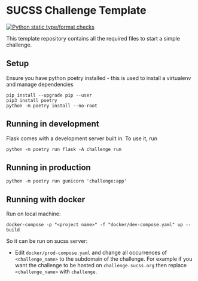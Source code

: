 # SUCSS Challenge Template
[![Python static type/format checks](https://github.com/sotoncyber/challenge_template/actions/workflows/checks.yaml/badge.svg)](https://github.com/sotoncyber/challenge_template/actions/workflows/checks.yaml)

This template repository contains all the required files to start a simple challenge.

## Setup

Ensure you have python poetry installed - this is used to install a virtualenv and manage dependencies

```
pip install --upgrade pip --user
pip3 install poetry
python -m poetry install --no-root
```

## Running in development

Flask comes with a development server built in. To use it, run
```
python -m poetry run flask -A challenge run
```

## Running in production

```
python -m poetry run gunicorn 'challenge:app'
```

## Running with docker
Run on local machine:
```
docker-compose -p "<project name>" -f "docker/dev-compose.yaml" up --build
```

So it can be run on sucss server:
- Edit `docker/prod-compose.yaml` and change all occurrences of `<challenge_name>` to the subdomain of the challenge.
For example if you want the challenge to be hosted on `challenge.sucss.org` then replace `<challenge_name>` with `challenge`.
